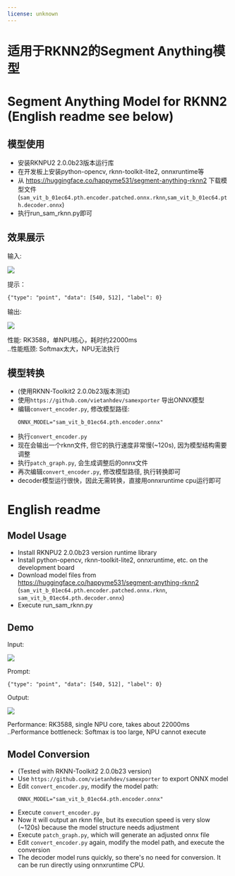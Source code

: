 ```yaml
---
license: unknown
---
```


# 适用于RKNN2的Segment Anything模型
# Segment Anything Model for RKNN2 (English readme see below)


## 模型使用

- 安装RKNPU2 2.0.0b23版本运行库
- 在开发板上安装python-opencv, rknn-toolkit-lite2, onnxruntime等
- 从 https://huggingface.co/happyme531/segment-anything-rknn2 下载模型文件(`sam_vit_b_01ec64.pth.encoder.patched.onnx.rknn`,`sam_vit_b_01ec64.pth.decoder.onnx`)
- 执行run_sam_rknn.py即可

## 效果展示

输入:

![](input.jpg)

提示：

`{"type": "point", "data": [540, 512], "label": 0}`

输出:

![](output.jpg)

性能: RK3588，单NPU核心，耗时约22000ms  
..性能瓶颈: Softmax太大，NPU无法执行

## 模型转换

- (使用RKNN-Toolkit2 2.0.0b23版本测试)
- 使用`https://github.com/vietanhdev/samexporter` 导出ONNX模型
- 编辑`convert_encoder.py`, 修改模型路径:
  ```
  ONNX_MODEL="sam_vit_b_01ec64.pth.encoder.onnx"
  ```
- 执行`convert_encoder.py`
- 现在会输出一个rknn文件, 但它的执行速度非常慢(~120s), 因为模型结构需要调整
- 执行`patch_graph.py`, 会生成调整后的onnx文件
- 再次编辑`convert_encoder.py`, 修改模型路径, 执行转换即可
- decoder模型运行很快，因此无需转换，直接用onnxruntime cpu运行即可

# English readme

## Model Usage

- Install RKNPU2 2.0.0b23 version runtime library
- Install python-opencv, rknn-toolkit-lite2, onnxruntime, etc. on the development board
- Download model files from https://huggingface.co/happyme531/segment-anything-rknn2 (`sam_vit_b_01ec64.pth.encoder.patched.onnx.rknn`, `sam_vit_b_01ec64.pth.decoder.onnx`)
- Execute run_sam_rknn.py

## Demo

Input:

![](input.jpg)

Prompt:

`{"type": "point", "data": [540, 512], "label": 0}`

Output:

![](output.jpg)

Performance: RK3588, single NPU core, takes about 22000ms  
..Performance bottleneck: Softmax is too large, NPU cannot execute

## Model Conversion

- (Tested with RKNN-Toolkit2 2.0.0b23 version)
- Use `https://github.com/vietanhdev/samexporter` to export ONNX model
- Edit `convert_encoder.py`, modify the model path:
  ```
  ONNX_MODEL="sam_vit_b_01ec64.pth.encoder.onnx"
  ```
- Execute `convert_encoder.py`
- Now it will output an rknn file, but its execution speed is very slow (~120s) because the model structure needs adjustment
- Execute `patch_graph.py`, which will generate an adjusted onnx file
- Edit `convert_encoder.py` again, modify the model path, and execute the conversion
- The decoder model runs quickly, so there's no need for conversion. It can be run directly using onnxruntime CPU.